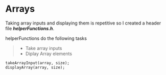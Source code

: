 # Arrays
Taking array inputs and displaying them is repetitive so I created a header file ***helperFunctions.h***.

helperFunctions do the following tasks

> - Take array inputs
> - Diplay Array elements

```
takeArrayInput(array, size);
displayArray(array, size); 
```